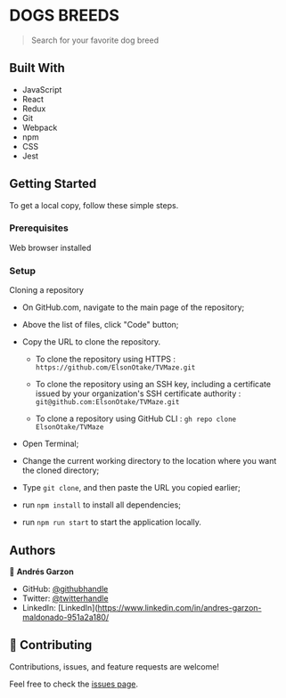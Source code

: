 # DOGS BREEDS

> Search for your favorite dog breed

## Built With

- JavaScript
- React
- Redux
- Git
- Webpack
- npm
- CSS
- Jest

## Getting Started

To get a local copy, follow these simple steps.

### Prerequisites

Web browser installed

### Setup

Cloning a repository

- On GitHub.com, navigate to the main page of the repository;

- Above the list of files, click "Code" button;

- Copy the URL to clone the repository. 

  - To clone the repository using HTTPS : `https://github.com/ElsonOtake/TVMaze.git`

  - To clone the repository using an SSH key, including a certificate issued by your organization's SSH certificate authority : `git@github.com:ElsonOtake/TVMaze.git`

  - To clone a repository using GitHub CLI : `gh repo clone ElsonOtake/TVMaze`

- Open Terminal;

- Change the current working directory to the location where you want the cloned directory;

- Type `git clone`, and then paste the URL you copied earlier;

- run `npm install` to install all dependencies;

- run `npm run start` to start the application locally.


## Authors

👤 **Andrés Garzon**

- GitHub: [@githubhandle](https://github.com/andgarzonmal)
- Twitter: [@twitterhandle](https://twitter.com/twitterhandle)
- LinkedIn: [LinkedIn](https://www.linkedin.com/in/andres-garzon-maldonado-951a2a180/

## 🤝 Contributing

Contributions, issues, and feature requests are welcome!

Feel free to check the [issues page](../../issues/).